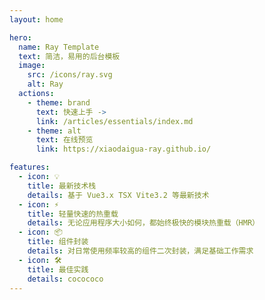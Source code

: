 ```yaml
---
layout: home

hero:
  name: Ray Template
  text: 简洁，易用的后台模板
  image:
    src: /icons/ray.svg
    alt: Ray
  actions:
    - theme: brand
      text: 快速上手 ->
      link: /articles/essentials/index.md
    - theme: alt
      text: 在线预览
      link: https://xiaodaigua-ray.github.io/

features:
  - icon: 💡
    title: 最新技术栈
    details: 基于 Vue3.x TSX Vite3.2 等最新技术
  - icon: ⚡️
    title: 轻量快速的热重载
    details: 无论应用程序大小如何，都始终极快的模块热重载（HMR）
  - icon: 📦
    title: 组件封装
    details: 对日常使用频率较高的组件二次封装，满足基础工作需求
  - icon: 🛠️
    title: 最佳实践
    details: cocococo
---
```


